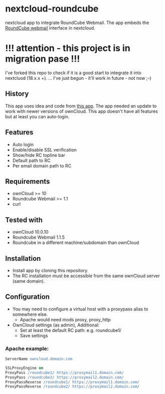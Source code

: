 # nextcloud-roundcube
nextcloud app to integrate RoundCube Webmail. The app embeds the [RoundCube webmail](https://roundcube.net/ "RoundCube's homepage") interface in nextcloud.

# !!! attention - this project is in migration pase !!!
I've forked this repo to check if it is a good start to integrate it into nextcluod (18.x.x +).
... I've just begun - it'll work in future - not now ;-)

## History
This app uses idea and code from [this app](https://github.com/hypery2k/owncloud/tree/master/roundcube).
The app needed an update to work with newer versions of ownCloud. This app doesn't have all features but at least you can auto-login.

## Features
- Auto login
- Enable/disable SSL verification
- Show/hide RC topline bar
- Default path to RC
- Per email domain path to RC

## Requirements
- ownCloud >= 10
- Roundcube Webmail >= 1.1
- curl

## Tested with
- ownCloud 10.0.10
- Roundcube Webmail 1.1.5
- Roundcube in a different machine/subdomain than ownCloud

## Installation
- Install app by cloning this repository.
- The RC installation must be accessible from the same ownCloud server (same domain).

## Configuration
- You may need to configure a virtual host with a proxypass alias to somewhere else.
  - Apache would need mods proxy, proxy_http
- OwnCloud settings (as admin), Additional:
  - Set at least the default RC path: e.g. roundcube1/
  - Save settings

### Apache example:

```apache
ServerName owncloud.domain.com

SSLProxyEngine on
ProxyPass /roundcube1/ https://proxymail1.domain.com/
ProxyPass /roundcube2/ https://proxymail2.domain.com/
ProxyPassReverse /roundcube1/ https://proxymail1.domain.com/
ProxyPassReverse /roundcube2/ https://proxymail2.domain.com/
```
